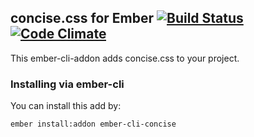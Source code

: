 ## concise.css for Ember [![Build Status](https://travis-ci.org/michaelbulpitt/ember-cli-concise.svg?branch=master)](https://travis-ci.org/michaelbulpitt/ember-cli-concise) [![Code Climate](https://codeclimate.com/github/michaelbulpitt/ember-cli-concise/badges/gpa.svg)](https://codeclimate.com/github/michaelbulpitt/ember-cli-concise)

This ember-cli-addon adds concise.css to your project.

### Installing via ember-cli

You can install this add by:

```bash
ember install:addon ember-cli-concise
```
